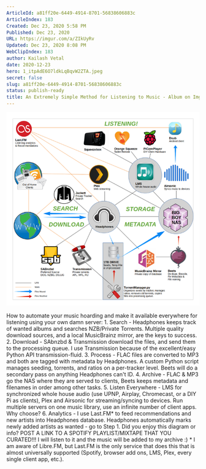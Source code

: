 ```yaml
---
ArticleId: a81ff20e-6449-4914-8701-56838606883c
ArticleIndex: 183
Created: Dec 23, 2020 5:58 PM
Published: Dec 23, 2020
URL: https://imgur.com/a/ZIkUyRv
Updated: Dec 23, 2020 8:08 PM
WebClipIndex: 183
author: Kailash Vetal
date: 2020-12-23
hero: 1_itpAdE6O7ldkLqBqvW2ZTA.jpeg
secret: false
slug: a81ff20e-6449-4914-8701-56838606883c
status: publish-ready
title: An Extremely Simple Method for Listening to Music - Album on Imgur
---
```

![183%20c6cf55a4da1545babdbcae323495d658/Ye38cxBg.png](183%20c6cf55a4da1545babdbcae323495d658/Ye38cxBg.png)

How to automate your music hoarding and make it available everywhere for listening using your own damn server: 1. Search - Headphones keeps track of wanted albums and searches NZB/Private Torrents. Multiple quality download sources, and a local MusicBrainz mirror, are the keys to success. 2. Download - SAbnzbd & Transmission download the files, and send them to the processing queue. I use Transmission because of the excellent/easy Python API transmission-fluid. 3. Process - FLAC files are converted to MP3 and both are tagged with metadata by Headphones. A custom Python script manages seeding, torrents, and ratios on a per-tracker level. Beets will do a secondary pass on anything Headphones can't ID. 4. Archive - FLAC & MP3 go the NAS where they are served to clients, Beets keeps metadata and filenames in order among other tasks. 5. Listen Everywhere - LMS for synchronized whole house audio (use UPNP, Airplay, Chromecast, or a DIY Pi as clients), Plex and Airsonic for streaming/syncing to devices. Run multiple servers on one music library, use an infinite number of client apps. Why choose? 6. Analytics - I use Last.FM* to feed recommendations and new artists into Headphones database. Headphones automatically marks newly added artists as wanted - go to Step 1. Did you enjoy this diagram or info? POST A LINK TO A SPOTIFY PLAYLIST/MIXTAPE THAT YOU CURATED!!! I will listen to it and the music will be added to my archive :) * I am aware of Libre.FM, but Last.FM is the only service that does this that is almost universally supported (Spotify, browser add ons, LMS, Plex, every single client app, etc.).
